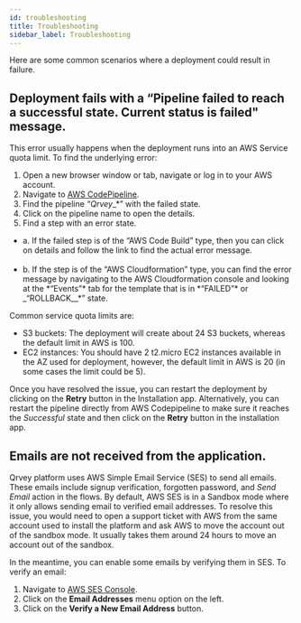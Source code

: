 ```yaml
---
id: troubleshooting
title: Troubleshooting
sidebar_label: Troubleshooting
---
```


Here are some common scenarios where a deployment could result in failure.

<h2 style={{color: '#a9a9a9'}}>Deployment fails with a “Pipeline failed to reach a successful state. Current status is failed" message. </h2>

This error usually happens when the deployment runs into an AWS Service quota limit. To find the underlying error:
1. Open a new browser window or tab, navigate or log in to your AWS account.
2. Navigate to <a href="https://console.aws.amazon.com/codesuite/codepipeline/pipelines?region=us-east-1" target="_blank">AWS CodePipeline</a>.
3. Find the pipeline _“Qrvey__*” with the failed state. 
4. Click on the pipeline name to open the details.
5. Find a step with an error state. 
<ul style={{listStyle: 'none', marginLeft: '20px'}}>
<li>  a. If the failed step is of the “AWS Code Build” type, then you can click on details and follow the link to find the actual error message. </li>
<br/>
<li>  b. If the step is of the “AWS Cloudformation” type, you can find the error message by navigating to the AWS Cloudformation console and looking at the *“Events”* tab for the template that is in *“FAILED”* or _“ROLLBACK__*” state. </li> </ul>


Common service quota limits are:
* S3 buckets: The deployment will create about 24 S3 buckets, whereas the default limit in AWS is 100.
* EC2 instances: You should have 2 t2.micro EC2 instances available in the AZ used for deployment, however, the default limit in AWS is 20 (in some cases the limit could be 5).


Once you have resolved the issue, you can restart the deployment by clicking on the **Retry** button in the Installation app. Alternatively, you can restart the pipeline directly from AWS Codepipeline to make sure it reaches the *Successful* state and then click on the **Retry** button in the installation app.



<h2 style={{color: '#a9a9a9'}}>Emails are not received from the application.
 </h2>

Qrvey platform uses AWS Simple Email Service (SES) to send all emails. These emails include signup verification, forgotten password, and *Send Email* action in the flows. By default, AWS SES is in a Sandbox mode where it only allows sending email to verified email addresses. To resolve this issue, you would need to open a support ticket with AWS from the same account used to install the platform and ask AWS to move the account out of the sandbox mode. It usually takes them around 24 hours to move an account out of the sandbox.

In the meantime, you can enable some emails by verifying them in SES. To verify an email:
1. Navigate to <a href="https://console.aws.amazon.com/ses/home?region=us-east-1#">AWS SES Console</a>.
2. Click on the **Email Addresses** menu option on the left.
3. Click on the **Verify a New Email Address** button.

